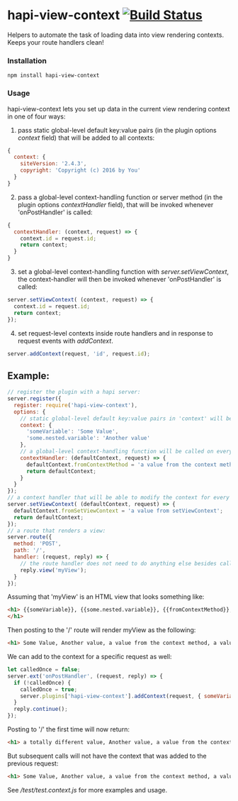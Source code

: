 # hapi-view-context [![Build Status](https://travis-ci.org/firstandthird/hapi-view-context.svg?branch=master)](https://travis-ci.org/firstandthird/hapi-view-context)


Helpers to automate the task of loading data into view rendering contexts.  Keeps your route handlers clean!

### Installation

`npm install hapi-view-context`

### Usage

hapi-view-context lets you set up data in the current view rendering context in one of four ways:
1. pass static global-level default key:value pairs (in the plugin options _context_ field) that will be added to all contexts:
```js
{
  context: {
    siteVersion: '2.4.3',
    copyright: 'Copyright (c) 2016 by You'
  }
}
```
2. pass a global-level context-handling function or server method (in the plugin options _contextHandler_ field), that will be invoked whenever 'onPostHandler' is called:
```js
{
  contextHandler: (context, request) => {
    context.id = request.id;
    return context;
  }
}
```
3. set a global-level context-handling function with _server.setViewContext_, the context-handler will then be invoked whenever 'onPostHandler' is called:
```js
server.setViewContext( (context, request) => {
  context.id = request.id;
  return context;
});
```
4. set request-level contexts inside route handlers and in response to request events with _addContext_.
```js
server.addContext(request, 'id', request.id);
```
## Example:

```js
// register the plugin with a hapi server:
server.register({
  register: require('hapi-view-context'),
  options: {
    // static global-level default key:value pairs in 'context' will be added to all contexts:
    context: {
      'someVariable': 'Some Value',
      'some.nested.variable': 'Another value'
    },
    // a global-level context-handling function will be called on every request:
    contextHandler: (defaultContext, request) => {
      defaultContext.fromContextMethod = 'a value from the context method';
      return defaultContext;
    }
  }
});
// a context handler that will be able to modify the context for every request
server.setViewContext( (defaultContext, request) => {
  defaultContext.fromSetViewContext = 'a value from setViewContext';
  return defaultContext;
});
// a route that renders a view:
server.route({
  method: 'POST',
  path: '/',
  handler: (request, reply) => {
    // the route handler does not need to do anything else besides call the view renderer:
    reply.view('myView');
  }
});
```

Assuming that 'myView' is an HTML view that looks something like:
```html
<h1> {{someVariable}}, {{some.nested.variable}}, {{fromContextMethod}}, {{fromSetViewContext}}.
</h1>
```

Then posting to the '/' route will render myView as the following:
```html
<h1> Some Value, Another value, a value from the context method, a value from setViewContext.</h1>
```

We can add to the context for a specific request as well:

```js
let calledOnce = false;
server.ext('onPostHandler', (request, reply) => {
  if (!calledOnce) {
    calledOnce = true;
    server.plugins['hapi-view-context'].addContext(request, { someVariable: 'a totally different value' });
  }
  reply.continue();
});
```

Posting to '/' the first time will now return:
```html
<h1> a totally different value, Another value, a value from the context method, a value from setViewContext.</h1>
```

But subsequent calls will not have the context that was added to the previous request:
```html
<h1> Some Value, Another value, a value from the context method, a value from setViewContext.</h1>
```

See _/test/test.context.js_ for more examples and usage.
